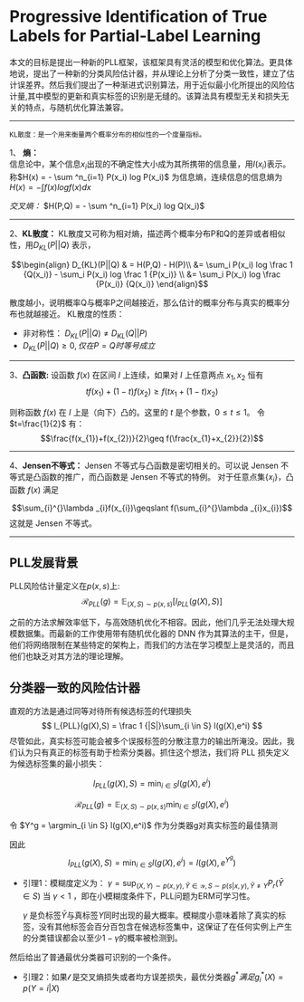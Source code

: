 # Progressive Identification of True Labels for Partial-Label Learning

本文的目标是提出一种新的PLL框架，该框架具有灵活的模型和优化算法。更具体地说，提出了一种新的分类风险估计器，并从理论上分析了分类一致性，建立了估计误差界。然后我们提出了一种渐进式识别算法，用于近似最小化所提出的风险估计量,其中模型的更新和真实标签的识别是无缝的。该算法具有模型无关和损失无关的特点，与随机优化算法兼容。

***

    KL散度：是一个用来衡量两个概率分布的相似性的一个度量指标。

1、 **熵：**    
信息论中，某个信息$x_i$出现的不确定性大小成为其所携带的信息量，用$I(x_i)$表示。  
称$H(x) = - \sum ^n_{i=1} P(x_i) log P(x_i)$ 为信息熵，连续信息的信息熵为$H(x) = - \int f(x) log f(x)dx$

*交叉熵：* $H(P,Q) = - \sum ^n_{i=1} P(x_i) log Q(x_i)$

***
2、**KL散度：**
KL散度又可称为相对熵，描述两个概率分布P和Q的差异或者相似性，用$D_{KL} (P || Q)$ 表示，

$$\begin{align}
D_{KL}(P||Q) & = H(P,Q) - H(P)\\  
&= \sum_i P(x_i) log \frac 1 {Q(x_i)} - \sum_i P(x_i) log \frac 1 {P(x_i)} \\
&= \sum_i P(x_i) log \frac {P(x_i)} {Q(x_i)}
 \end{align}$$

散度越小，说明概率Q与概率P之间越接近，那么估计的概率分布与真实的概率分布也就越接近。
KL散度的性质：
*  非对称性： $D_{KL} (P||Q) \ne D_{KL} (Q||P)$
*  $D_{KL} (P||Q) \ge 0 ,仅在 P=Q 时等号成立$



***
3、**凸函数:**  设函数 $f(x)$ 在区间 $I$ 上连续，如果对 $I$ 上任意两点 $x_{1},x_{2}$ 恒有
$$ tf(x_1) + (1-t)f(x_2) \ge f(tx_1+(1-t)x_2)$$

则称函数 $f(x)$ 在 $I$ 上是（向下）凸的。这里的 $t$ 是个参数，$0\leqslant t\leqslant 1$。
令  $t=\frac{1}{2}$ 有：
$$\frac{f(x_{1})+f(x_{2})}{2}\geq f(\frac{x_{1}+x_{2}}{2})$$
***
4、**Jensen不等式：** Jensen 不等式与凸函数是密切相关的。可以说 Jensen 不等式是凸函数的推广，而凸函数是 Jensen 不等式的特例。
对于任意点集$\left \{ x_{i} \right \}$，凸函数 $f(x)$ 满足

$$\sum_{i}^{}\lambda _{i}f(x_{i})\geqslant f(\sum_{i}^{}\lambda _{i}x_{i})$$
这就是 Jensen 不等式。

***


## PLL发展背景


PLL风险估计量定义在$p(x, s)$上:
$$\mathcal R_{PLL}(g) = \mathbb E_{(X,S)\sim p(x,s)} [l_{PLL}(g(X),S)] $$

之前的方法求解效率低下，与高效随机优化不相容。因此，他们几乎无法处理大规模数据集。而最新的工作使用带有随机优化器的 DNN 作为其算法的主干，但是，他们将网络限制在某些特定的架构上，而我们的方法在学习模型上是灵活的，而且他们也缺乏对其方法的理论理解。


## 分类器一致的风险估计器

直观的方法是通过同等对待所有候选标签的代理损失 
$$ l_{PLL}(g(X),S) = \frac 1 {|S|}\sum_{i \in S} l(g(X),e^i) $$
尽管如此，真实标签可能会被多个误报标签的分散注意力的输出所淹没。因此，我们认为只有真正的标签有助于检索分类器。抓住这个想法，我们将 PLL 损失定义为候选标签集的最小损失：

$$ l_{PLL}(g(X),S) =\min_{i \in S} l(g(X),e^i) $$

$$\mathcal R_{PLL}(g) = \mathbb E_{(X,S)\sim p(x,s)} \min_{i \in S}l(g(X),e^i) $$

令 $Y^g = \argmin_{i \in S} l(g(X),e^i)$
作为分类器g对真实标签的最佳猜测

因此
$$ l_{PLL}(g(X),S) =\min_{i \in S} l(g(X),e^i) = l(g(X),e^{Y^g}) $$


* 引理1：模糊度定义为：
 $\gamma = \sup_{(X,Y)\sim p(x,y),\bar Y \in \mathcal Y, S\sim p(s|x,y),\bar Y \ne Y} P_r(\bar Y \in S)$  当 $\gamma < 1$ ，即在小模糊度条件下，PLL问题为ERM可学习性。

    $\gamma$ 是负标签$\bar Y$与真标签$Y$同时出现的最大概率。模糊度小意味着除了真实的标签，没有其他标签会百分百包含在候选标签集中，这保证了在任何实例上产生的分类错误都会以至少$1−\gamma$的概率被检测到。

然后给出了普通最优分类器可识别的一个条件。
* 引理2：如果$\mathcal l$ 是交叉熵损失或者均方误差损失，最优分类器$g^*满足 g^*_i(X)= p(Y=i|X)$


